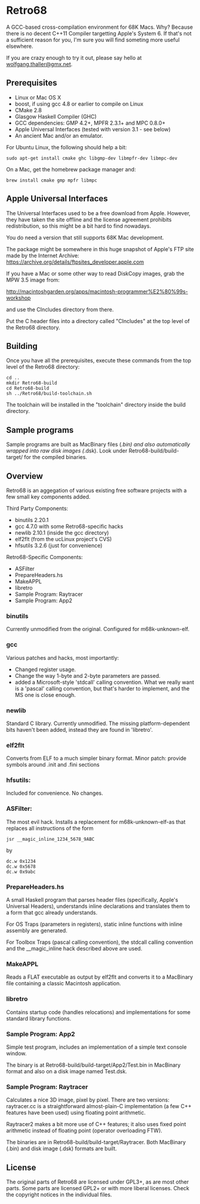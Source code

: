 Retro68
=======

A GCC-based cross-compilation environment for 68K Macs.
Why? Because there is no decent C++11 Compiler targetting Apple's System 6.
If that's not a sufficient reason for you, I'm sure you will find
someting more useful elsewhere.

If you are crazy enough to try it out, please say hello at 
wolfgang.thaller@gmx.net.

Prerequisites
-------------

- Linux or Mac OS X
- boost, if using gcc 4.8 or earlier to compile on Linux
- CMake 2.8
- Glasgow Haskell Compiler (GHC) 
- GCC dependencies: GMP 4.2+, MPFR 2.3.1+ and MPC 0.8.0+
- Apple Universal Interfaces (tested with version 3.1 - see below)
- An ancient Mac and/or an emulator.

For Ubuntu Linux, the following should help a bit:

    sudo apt-get install cmake ghc libgmp-dev libmpfr-dev libmpc-dev

On a Mac, get the homebrew package manager and:

    brew install cmake gmp mpfr libmpc

Apple Universal Interfaces
--------------------------

The Universal Interfaces used to be a free download from Apple. However,
they have taken the site offline and the license agreement prohibits
redistribution, so this might be a bit hard to find nowadays.

You do need a version that still supports 68K Mac development.

The package might be somewhere in this huge snapshot of Apple's FTP site made
by the Internet Archive:
https://archive.org/details/ftpsites_developer.apple.com

If you have a Mac or some other way to read DiskCopy images, grab the MPW 3.5
image from:

http://macintoshgarden.org/apps/macintosh-programmer%E2%80%99s-workshop

and use the CIncludes directory from there.

Put the C header files into a directory called "CIncludes" at the top
level of the Retro68 directory.

Building
--------

Once you have all the prerequisites, execute these commands from the top level
of the Retro68 directory:

    cd ..
    mkdir Retro68-build
    cd Retro68-build
    sh ../Retro68/build-toolchain.sh 

The toolchain will be installed in the "toolchain" directory inside
the build directory.

Sample programs
---------------

Sample programs are built as MacBinary files (*.bin) and also
automatically wrapped into raw disk images (*.dsk).
Look under Retro68-build/build-target/ for the compiled binaries.

Overview
--------

Retro68 is an aggegation of various existing free software
projects with a few small key components added.


Third Party Components:
- binutils 2.20.1
- gcc 4.7.0 with some Retro68-specific hacks
- newlib 2.10.1 (inside the gcc directory)
- elf2flt (from the ucLinux project's CVS)
- hfsutils 3.2.6 (just for convenience)

Retro68-Specific Components:
- ASFilter
- PrepareHeaders.hs
- MakeAPPL
- libretro
- Sample Program: Raytracer
- Sample Program: App2

### binutils

Currently unmodified from the original. Configured for m68k-unknown-elf.

### gcc

Various patches and hacks, most importantly:
- Changed register usage.
- Change the way 1-byte and 2-byte parameters are passed.
- added a Microsoft-style 'stdcall' calling convention.
  What we really want is a 'pascal' calling convention, but that's harder
  to implement, and the MS one is close enough.

### newlib

Standard C library. Currently unmodified. The missing platform-dependent
bits haven't been added, instead they are found in 'libretro'.

### elf2flt

Converts from ELF to a much simpler binary format.
Minor patch: provide symbols around .init and .fini sections

### hfsutils:

Included for convenience. No changes.

### ASFilter:

The most evil hack. Installs a replacement for m68k-unknown-elf-as that
replaces all instructions of the form

    jsr __magic_inline_1234_5678_9ABC

by
    
    dc.w 0x1234
    dc.w 0x5678
    dc.w 0x9abc

### PrepareHeaders.hs

A small Haskell program that parses header files (specifically, Apple's
Universal Headers), understands inline declarations and translates
them to a form that gcc already understands.

For OS Traps (parameters in registers), static inline functions
with inline assembly are generated.

For Toolbox Traps (pascal calling convention), the stdcall calling
convention and the __magic_inline hack described above are used.


### MakeAPPL

Reads a FLAT executable as output by elf2flt and converts it to
a MacBinary file containing a classic Macintosh application.

### libretro

Contains startup code (handles relocations) and implementations
for some standard library functions.

### Sample Program: App2

Simple test program, includes an implementation of a simple text
console window.

The binary is at Retro68-build/build-target/App2/Test.bin
in MacBinary format and also on a disk image named Test.dsk.

### Sample Program: Raytracer

Calculates a nice 3D image, pixel by pixel.
There are two versions: raytracer.cc is a straightforward
almost-plain-C implementation (a few C++ features have been used)
using floating point arithmetic.

Raytracer2 makes a bit more use of C++ features; it also uses
fixed point arithmetic instead of floating point
(operator overloading FTW).

The binaries are in Retro68-build/build-target/Raytracer.
Both MacBinary (.bin) and disk image (.dsk) formats are built.

License
-------

The original parts of Retro68 are licensed under GPL3+, as are
most other parts. Some parts are licensed GPL2+ or with more
liberal licenses. Check the copyright notices in the individual
files.

